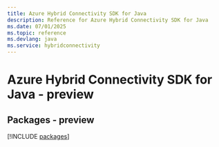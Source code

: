 ```yaml
---
title: Azure Hybrid Connectivity SDK for Java
description: Reference for Azure Hybrid Connectivity SDK for Java
ms.date: 07/01/2025
ms.topic: reference
ms.devlang: java
ms.service: hybridconnectivity
---
```

# Azure Hybrid Connectivity SDK for Java - preview
## Packages - preview
[!INCLUDE [packages](hybrid-connectivity-index.md)]